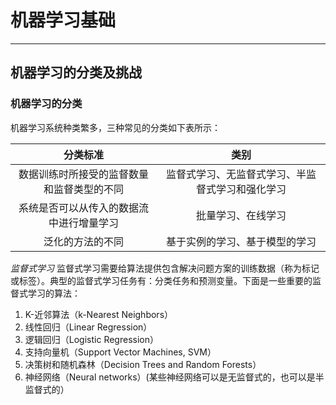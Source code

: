 # 机器学习基础
---
## 机器学习的分类及挑战

### 机器学习的分类
机器学习系统种类繁多，三种常见的分类如下表所示：

分类标准|类别
:--:|:--:
数据训练时所接受的监督数量和监督类型的不同|监督式学习、无监督式学习、半监督式学习和强化学习
系统是否可以从传入的数据流中进行增量学习|批量学习、在线学习
泛化的方法的不同|基于实例的学习、基于模型的学习

*监督式学习*
监督式学习需要给算法提供包含解决问题方案的训练数据（称为标记或标签）。典型的监督式学习任务有：分类任务和预测变量。下面是一些重要的监督式学习的算法：
1. K-近邻算法（k-Nearest Neighbors）
2. 线性回归（Linear Regression）
3. 逻辑回归（Logistic Regression）
4. 支持向量机（Support Vector Machines, SVM）
5. 决策树和随机森林（Decision Trees and Random Forests）
6. 神经网络（Neural networks）(某些神经网络可以是无监督式的，也可以是半监督式的）

